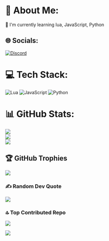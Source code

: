 # 💫 About Me:
🌱 I'm currently learning lua, JavaScript, Python


## 🌐 Socials:
[![Discord](https://img.shields.io/badge/Discord-%237289DA.svg?logo=discord&logoColor=white)](https://discord.com/users/1107744228773220473) 

# 💻 Tech Stack:
![Lua](https://img.shields.io/badge/lua-%232C2D72.svg?style=for-the-badge&logo=lua&logoColor=white) ![JavaScript](https://img.shields.io/badge/javascript-%23323330.svg?style=for-the-badge&logo=javascript&logoColor=%23F7DF1E) ![Python](https://img.shields.io/badge/python-3670A0?style=for-the-badge&logo=python&logoColor=ffdd54)
# 📊 GitHub Stats:
![](https://github-readme-stats.vercel.app/api?username=4ozCy&theme=dark&hide_border=false&include_all_commits=true&count_private=true)<br/>
![](https://github-readme-streak-stats.herokuapp.com/?user=4ozCy&theme=dark&hide_border=false)<br/>
![](https://github-readme-stats.vercel.app/api/top-langs/?username=4ozCy&theme=dark&hide_border=false&include_all_commits=true&count_private=true&layout=compact)

## 🏆 GitHub Trophies
![](https://github-profile-trophy.vercel.app/?username=4ozCy&theme=radical&no-frame=false&no-bg=true&margin-w=4)

### ✍️ Random Dev Quote
![](https://quotes-github-readme.vercel.app/api?type=horizontal&theme=radical)

### 🔝 Top Contributed Repo
![](https://github-contributor-stats.vercel.app/api?username=4ozCy&limit=5&theme=dark&combine_all_yearly_contributions=true)

![](https://komarev.com/ghpvc/?username=4ozCy)
